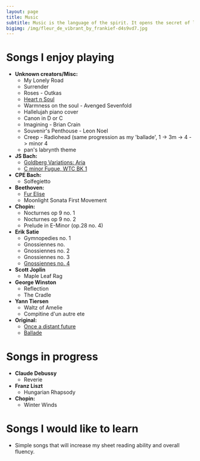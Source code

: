 ```yaml
---
layout: page
title: Music
subtitle: Music is the language of the spirit. It opens the secret of life bringing peace, abolishing strife.
bigimg: /img/fleur_de_vibrant_by_frankief-d4s9vd7.jpg
---
```


# Songs I enjoy playing


* **Unknown creators/Misc:**
  * My Lonely Road
  * Surrender
  * Roses - Outkas
  * [Heart n Soul](https://www.youtube.com/watch?v=54v442rETnI)
  * Warmness on the soul - Avenged Sevenfold
  * Hallelujah piano cover
  * Canon in D or C
  * Imagining - Brian Crain
  * Souvenir's Penthouse - Leon Noel
  * Creep - Radiohead (same progression as my 'ballade', 1 -> 3m -> 4 -> minor 4
  * pan's labrynth theme
* **JS Bach:**
  * [Goldberg Variations: Aria](https://www.youtube.com/watch?v=HtyAwYXINUQ)
  * [C minor Fugue, WTC BK 1](https://www.youtube.com/watch?v=XXhcaWJGpyE)
* **CPE Bach:**
  * Solfegietto
* **Beethoven:**
  * [Fur Elise](https://www.youtube.com/watch?v=51f7dpnTRrs)
  * Moonlight Sonata First Movement
* **Chopin:** 
  * Nocturnes op 9 no. 1
  * Nocturnes op 9 no. 2
  * Prelude in E-Minor (op.28 no. 4)
* **Erik Satie**
  * Gymnopedies no. 1
  * Gnossiennes no. 
  * Gnossiennes no. 2
  * Gnossiennes no. 3
  * [Gnossiennes no. 4](https://www.youtube.com/watch?v=QpzzSN1ScSY)
* **Scott Joplin**
  * Maple Leaf Rag
* **George Winston**
  * Reflection
  * The Cradle
* **Yann Tiersen**
  * Waltz of Amelie
  * Compitine d'un autre ete
* **Original:**
  * [Once a distant future](https://www.youtube.com/watch?v=2k5TSnT_gw4)
  * [Ballade](https://www.youtube.com/watch?v=C7c9tt4Yn50)


# Songs in progress


* **Claude Debussy**
  * Reverie
* **Franz Liszt**
  * Hungarian Rhapsody
* **Chopin:** 
  * Winter Winds


# Songs I would like to learn

* Simple songs that will increase my sheet reading ability and overall fluency.
